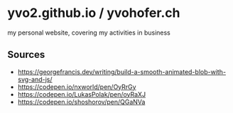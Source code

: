 # yvo2.github.io / yvohofer.ch
my personal website, covering my activities in business

## Sources
- https://georgefrancis.dev/writing/build-a-smooth-animated-blob-with-svg-and-js/
- https://codepen.io/nxworld/pen/OyRrGy
- https://codepen.io/LukasPolak/pen/oyRaXJ
- https://codepen.io/shoshorov/pen/QGaNVa